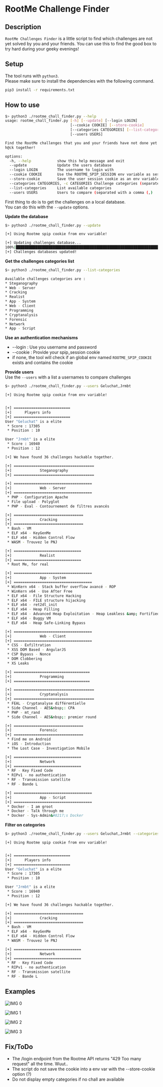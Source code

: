 # RootMe Challenge Finder

## Description
`RootMe Challenges Finder` is a little script to find which challenges are not yet solved by you and your friends. You can use this to find the good box to try hard during your geeky evenings!

## Setup

The tool runs with `python3`.  
Please make sure to install the dependencies with the following command.

```bash
pip3 install -r requirements.txt
```

## How to use

```bash
$> python3 ./rootme_chall_finder.py --help
usage: rootme_chall_finder.py [-h] [--update] [--login LOGIN]
                              [--cookie COOKIE] [--store-cookie]
                              [--categories CATEGORIES] [--list-categories]
                              [--users USERS]

Find the RootMe challenges that you and your friends have not done yet and
h@ck together!

options:
  -h, --help            show this help message and exit
  --update              Update the users database
  --login LOGIN         The username to login with
  --cookie COOKIE       Use the ROOTME_SPIP_SESSION env variable as session cookie
  --store-cookie        Save the user session cookie as an env variable
  --categories CATEGORIES, -c CATEGORIES Challenge categories (separated with a comma (,)
  --list-categories     List available categories
  --users USERS         Users to compare (separated with a comma (,)

```

First thing to do is to get the challenges on a local database.  
You can do this with the `--update` options.

**Update the database**  
```bash
$> python3 ./rootme_chall_finder.py --update

[+] Using Rootme spip cookie from env variable!

[+] Updating challenges database...
100%|██████████████████████████████████████████████████████████████████████████████████████████| 10/10 [00:18<00:00,  1.84s/it]
[+] Challenges databases updated!
```

**Get the challenges categories list**  
```bash
$> python3 ./rootme_chall_finder.py --list-categories

Available challenges categories are : 
* Steganography
* Web - Server
* Cracking
* Realist
* App - System
* Web - Client
* Programming
* Cryptanalysis
* Forensic
* Network
* App - Script
```

**Use an authentication mechanisms**  
* --login : Use you username and password
* --cookie : Provide your spip_session cookie
* if none, the tool will check if an global env named `ROOTME_SPIP_COOKIE` exists and contains the cookie


**Provide users**  
Use the `--users` with a list a usernames to compare challenges

```bash
$> python3 ./rootme_chall_finder.py --users Geluchat,Jrmbt

[+] Using Rootme spip cookie from env variable!


[+] ==========================
[+]      Players info        
[+] ==========================
User "Geluchat" is a elite
 * Score : 17305
 * Position : 10

User "Jrmbt" is a elite
 * Score : 16940
 * Position : 12

[+] We have found 36 challenges hackable together.

[+] =====================================
[+]             Steganography            
[+] =====================================

[+] ====================================
[+]             Web - Server            
[+] ====================================
 * PHP - Configuration Apache
 * File upload - Polyglot
 * PHP - Eval - Contournement de filtres avancés

[+] ================================
[+]             Cracking            
[+] ================================
 * Bash - VM
 * ELF x64 - KeyGenMe
 * ELF x64 - Hidden Control Flow
 * WASM - Trouvez le PNJ

[+] ===============================
[+]             Realist            
[+] ===============================
 * Root Me, for real

[+] ====================================
[+]             App - System            
[+] ====================================
 * WinKern x64 - Stack buffer overflow avancé - ROP
 * WinKern x64 - Use After Free
 * ELF x64 - File Structure Hacking
 * ELF x64 - FILE structure hijacking
 * ELF x64 - ret2dl_init
 * ELF x64 - Heap Filling
 * ELF x64 - Advanced Heap Exploitation - Heap Leakless &amp; Fortified
 * ELF x64 - Buggy VM
 * ELF x64 - Heap Safe-Linking Bypass

[+] ====================================
[+]             Web - Client            
[+] ====================================
 * CSS - Exfiltration
 * XSS DOM Based - AngularJS
 * CSP Bypass - Nonce
 * DOM Clobbering
 * XS Leaks

[+] ===================================
[+]             Programming            
[+] ===================================

[+] =====================================
[+]             Cryptanalysis            
[+] =====================================
 * FEAL - Cryptanalyse différentielle
 * Side Channel - AES&nbsp;: CPA
 * PHP - mt_rand
 * Side Channel - AES&nbsp;: premier round

[+] ================================
[+]             Forensic            
[+] ================================
 * Find me on Android
 * iOS - Introduction
 * The Lost Case - Investigation Mobile

[+] ===============================
[+]             Network            
[+] ===============================
 * RF - Key Fixed Code
 * RIPv1 - no authentication
 * RF - Transmission satellite
 * RF - Bande L

[+] ====================================
[+]             App - Script            
[+] ====================================
 * Docker - I am groot
 * Docker - Talk through me
 * Docker - Sys-Admin&#8217;s Docker
```
**Filter on categories**  
```bash
$> python3 ./rootme_chall_finder.py --users Geluchat,Jrmbt --categories Cracking,Network

[+] Using Rootme spip cookie from env variable!


[+] ==========================
[+]      Players info        
[+] ==========================
User "Geluchat" is a elite
 * Score : 17305
 * Position : 10

User "Jrmbt" is a elite
 * Score : 16940
 * Position : 12

[+] We have found 36 challenges hackable together.

[+] ================================
[+]             Cracking            
[+] ================================
 * Bash - VM
 * ELF x64 - KeyGenMe
 * ELF x64 - Hidden Control Flow
 * WASM - Trouvez le PNJ

[+] ===============================
[+]             Network            
[+] ===============================
 * RF - Key Fixed Code
 * RIPv1 - no authentication
 * RF - Transmission satellite
 * RF - Bande L
```

## Examples

![IMG 0](./images/img-0.png)

![IMG 1](./images/img-1.png)

![IMG 2](./images/img-2.png)

![IMG 3](./images/img-3.png)


## Fix/ToDo
* The /login endpoint from the Rootme API returns "429 Too many request" all the time. Wuut..
* The script do not save the cookie into a env var with the --store-cookie option (?)
* Do not display empty categories if no chall are available